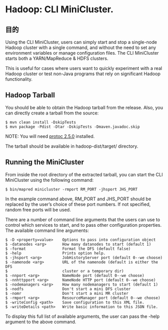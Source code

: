 

# Hadoop: CLI MiniCluster.

## 目的

Using the CLI MiniCluster, users can simply start and stop a single-node Hadoop cluster with a single command, and without the need to set any environment variables or manage configuration files. The CLI MiniCluster starts both a YARN/MapReduce & HDFS clusters.

This is useful for cases where users want to quickly experiment with a real Hadoop cluster or test non-Java programs that rely on significant Hadoop functionality.

## Hadoop Tarball

You should be able to obtain the Hadoop tarball from the release. Also, you can directly create a tarball from the source:
    
    
    $ mvn clean install -DskipTests
    $ mvn package -Pdist -Dtar -DskipTests -Dmaven.javadoc.skip


NOTE: You will need [protoc 2.5.0](http://code.google.com/p/protobuf/) installed.

The tarball should be available in hadoop-dist/target/ directory.

## Running the MiniCluster

From inside the root directory of the extracted tarball, you can start the CLI MiniCluster using the following command:
    
    
    $ bin/mapred minicluster -rmport RM_PORT -jhsport JHS_PORT


In the example command above, RM_PORT and JHS_PORT should be replaced by the user’s choice of these port numbers. If not specified, random free ports will be used.

There are a number of command line arguments that the users can use to control which services to start, and to pass other configuration properties. The available command line arguments:
    
    
    $ -D <property=value>    Options to pass into configuration object
    $ -datanodes <arg>       How many datanodes to start (default 1)
    $ -format                Format the DFS (default false)
    $ -help                  Prints option help.
    $ -jhsport <arg>         JobHistoryServer port (default 0--we choose)
    $ -namenode <arg>        URL of the namenode (default is either the DFS
    $                        cluster or a temporary dir)
    $ -nnport <arg>          NameNode port (default 0--we choose)
    $ -nnhttpport <arg>      NameNode HTTP port (default 0--we choose)
    $ -nodemanagers <arg>    How many nodemanagers to start (default 1)
    $ -nodfs                 Don't start a mini DFS cluster
    $ -nomr                  Don't start a mini MR cluster
    $ -rmport <arg>          ResourceManager port (default 0--we choose)
    $ -writeConfig <path>    Save configuration to this XML file.
    $ -writeDetails <path>   Write basic information to this JSON file.


To display this full list of available arguments, the user can pass the -help argument to the above command.
